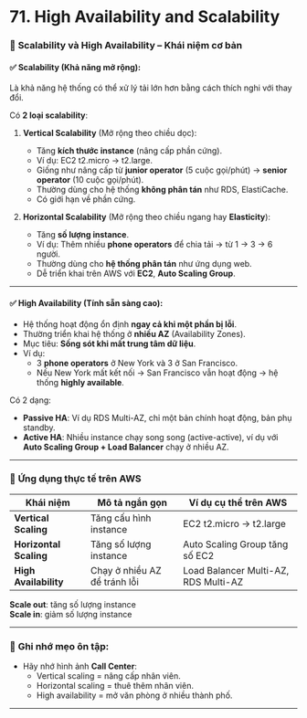 # 71. High Availability and Scalability

### 🔹 **Scalability và High Availability – Khái niệm cơ bản**

#### ✅ **Scalability** (Khả năng mở rộng):
Là khả năng hệ thống có thể xử lý tải lớn hơn bằng cách thích nghi với thay đổi.

Có **2 loại scalability**:
1. **Vertical Scalability** (Mở rộng theo chiều dọc):
   - Tăng **kích thước instance** (nâng cấp phần cứng).
   - Ví dụ: EC2 t2.micro → t2.large.
   - Giống như nâng cấp từ **junior operator** (5 cuộc gọi/phút) → **senior operator** (10 cuộc gọi/phút).
   - Thường dùng cho hệ thống **không phân tán** như RDS, ElastiCache.
   - Có giới hạn về phần cứng.

2. **Horizontal Scalability** (Mở rộng theo chiều ngang hay **Elasticity**):
   - Tăng **số lượng instance**.
   - Ví dụ: Thêm nhiều **phone operators** để chia tải → từ 1 → 3 → 6 người.
   - Thường dùng cho **hệ thống phân tán** như ứng dụng web.
   - Dễ triển khai trên AWS với **EC2**, **Auto Scaling Group**.

---

#### ✅ **High Availability** (Tính sẵn sàng cao):
- Hệ thống hoạt động ổn định **ngay cả khi một phần bị lỗi**.
- Thường triển khai hệ thống ở **nhiều AZ** (Availability Zones).
- Mục tiêu: **Sống sót khi mất trung tâm dữ liệu**.
- Ví dụ: 
  - 3 **phone operators** ở New York và 3 ở San Francisco.
  - Nếu New York mất kết nối → San Francisco vẫn hoạt động → hệ thống **highly available**.

Có 2 dạng:
- **Passive HA**: Ví dụ RDS Multi-AZ, chỉ một bản chính hoạt động, bản phụ standby.
- **Active HA**: Nhiều instance chạy song song (active-active), ví dụ với **Auto Scaling Group + Load Balancer** chạy ở nhiều AZ.

---

### 🔹 **Ứng dụng thực tế trên AWS**

| Khái niệm                | Mô tả ngắn gọn | Ví dụ cụ thể trên AWS |
|--------------------------|----------------|------------------------|
| **Vertical Scaling**     | Tăng cấu hình instance | EC2 t2.micro → t2.large |
| **Horizontal Scaling**   | Tăng số lượng instance | Auto Scaling Group tăng số EC2 |
| **High Availability**    | Chạy ở nhiều AZ để tránh lỗi | Load Balancer Multi-AZ, RDS Multi-AZ |

**Scale out**: tăng số lượng instance  
**Scale in**: giảm số lượng instance  

---

### 📌 **Ghi nhớ mẹo ôn tập:**
- Hãy nhớ hình ảnh **Call Center**:
  - Vertical scaling = nâng cấp nhân viên.
  - Horizontal scaling = thuê thêm nhân viên.
  - High availability = mở văn phòng ở nhiều thành phố.

---

